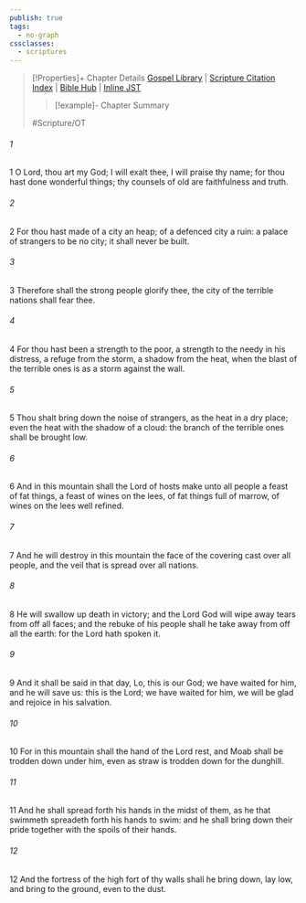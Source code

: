 ```yaml
---
publish: true
tags:
  - no-graph
cssclasses:
  - scriptures
---
```

>[!Properties]+ Chapter Details
>[Gospel Library](https://churchofjesuschrist.org/study/scriptures/ot/isa/25?lang=eng)    |    [Scripture Citation Index](https://scriptures.byu.edu/#07b19::c07b19)    |    [Bible Hub](https://biblehub.com/isaiah/25.htm)    |    [Inline JST](https://scripturetoolbox.com/html/ic/Isaiah/25.html)
>>[!example]- Chapter Summary
>> 
> 
>
>#Scripture/OT
###### 1
1 O Lord, thou art my God; I will exalt thee, I will praise thy name; for thou hast done wonderful things; thy counsels of old are faithfulness and truth.
###### 2
2 For thou hast made of a city an heap; of a defenced city a ruin: a palace of strangers to be no city; it shall never be built.
###### 3
3 Therefore shall the strong people glorify thee, the city of the terrible nations shall fear thee.
###### 4
4 For thou hast been a strength to the poor, a strength to the needy in his distress, a refuge from the storm, a shadow from the heat, when the blast of the terrible ones is as a storm against the wall.
###### 5
5 Thou shalt bring down the noise of strangers, as the heat in a dry place; even the heat with the shadow of a cloud: the branch of the terrible ones shall be brought low.
###### 6
6 And in this mountain shall the Lord of hosts make unto all people a feast of fat things, a feast of wines on the lees, of fat things full of marrow, of wines on the lees well refined.
###### 7
7 And he will destroy in this mountain the face of the covering cast over all people, and the veil that is spread over all nations.
###### 8
8 He will swallow up death in victory; and the Lord God will wipe away tears from off all faces; and the rebuke of his people shall he take away from off all the earth: for the Lord hath spoken it.
###### 9
9 And it shall be said in that day, Lo, this is our God; we have waited for him, and he will save us: this is the Lord; we have waited for him, we will be glad and rejoice in his salvation.
###### 10
10 For in this mountain shall the hand of the Lord rest, and Moab shall be trodden down under him, even as straw is trodden down for the dunghill.
###### 11
11 And he shall spread forth his hands in the midst of them, as he that swimmeth spreadeth forth his hands to swim: and he shall bring down their pride together with the spoils of their hands.
###### 12
12 And the fortress of the high fort of thy walls shall he bring down, lay low, and bring to the ground, even to the dust.
